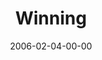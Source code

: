 ---
layout: message
category: message
series: "Full Contact Life"
title: "Winning"
date: 2006-02-04-00-00
message_id: 83
---